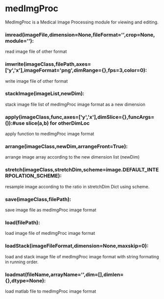 # medImgProc
MedImgProc is a Medical Image Processing module for viewing and editing.

### imread(imageFile,dimension=None,fileFormat='',crop=None,module=''):
read image file of other format

### imwrite(imageClass,filePath,axes=['y','x'],imageFormat='png',dimRange={},fps=3,color=0):
write image file of other format

### stackImage(imageList,newDim):
stack image file list of medImgProc image format as a new dimension

### apply(imageClass,func,axes=['y','x'],dimSlice={},funcArgs=()):#use slice(a,b) for otherDimLoc 
apply function to medImgProc image format

### arrange(imageClass,newDim,arrangeFront=True):
arrange image array according to the new dimension list (newDim)

### stretch(imageClass,stretchDim,scheme=image.DEFAULT_INTERPOLATION_SCHEME):
resample image according to the ratio in stretchDim Dict using scheme.

### save(imageClass,filePath):
save image file as medImgProc image format

### load(filePath):
load image file of medImgProc image format

### loadStack(imageFileFormat,dimension=None,maxskip=0):
load and stack image file of medImgProc image format with string formating in running order.

### loadmat(fileName,arrayName='',dim=[],dimlen={},dtype=None):
load matlab file to medImgProc image format
